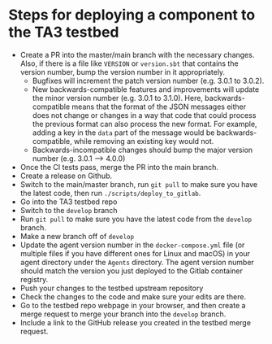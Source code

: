 Steps for deploying a component to the TA3 testbed
==================================================

- Create a PR into the master/main branch with the necessary changes. Also, if
  there is a file like `VERSION` or `version.sbt` that contains the version
  number, bump the version number in it appropriately.
    - Bugfixes will increment the patch version number (e.g. 3.0.1 to 3.0.2). 
    - New backwards-compatible features and improvements will update the minor
      version number (e.g. 3.0.1 to 3.1.0). Here, backwards-compatible means
      that the format of the JSON messages either does not change or changes in
      a way that code that could process the previous format can also process
      the new format. For example, adding a key in the `data` part of the
      message would be backwards-compatible, while removing an existing key
      would not.
    - Backwards-incompatible changes should bump the major version number (e.g.
      3.0.1 --> 4.0.0)
- Once the CI tests pass, merge the PR into the main branch.
- Create a release on Github.
- Switch to the main/master branch, run `git pull` to make sure you have the
  latest code, then run `./scripts/deploy_to_gitlab`.
- Go into the TA3 testbed repo
- Switch to the `develop` branch
- Run `git pull` to make sure you have the latest code from the `develop`
  branch.
- Make a new branch off of `develop`
- Update the agent version number in the `docker-compose.yml` file (or multiple
  files if you have different ones for Linux and macOS) in your agent directory
  under the `Agents` directory. The agent version number should match the
  version you just deployed to the Gitlab container registry.
- Push your changes to the testbed upstream repository
- Check the changes to the code and make sure your edits are there.
- Go to the testbed repo webpage in your browser, and then create a merge
  request to merge your branch into the `develop` branch.
- Include a link to the GitHub release you created in the testbed merge request.
